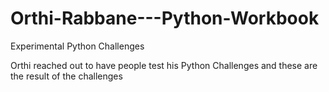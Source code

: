 # Orthi-Rabbane---Python-Workbook
Experimental Python Challenges

Orthi reached out to have people test his Python Challenges and these are the result of the challenges

